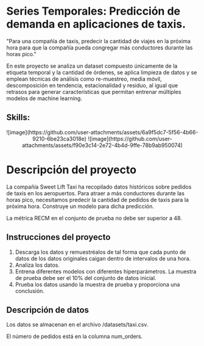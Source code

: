 # Series Temporales: Predicción de demanda en aplicaciones de taxis.

"Para una compañía de taxis, predecir la cantidad de viajes en la próxima hora para que la compañía pueda congregar más conductores durante las horas pico."

En este proyecto se analiza un dataset compuesto únicamente de la etiqueta temporal y la cantidad de órdenes, se aplica limpieza de datos y se emplean técnicas de análisis como re-muestreo, media móvil, descomposición en tendencia, estacionalidad y residuo, al igual que retrasos para generar características que permitan entrenar múltiples modelos de machine learning.

## Skills:
<div align='center'>
![image](https://github.com/user-attachments/assets/6a9f5dc7-5f56-4b66-9210-6be23ca3018e)
![image](https://github.com/user-attachments/assets/f90e3c14-2e72-4b4d-9ffe-78b9ab950074)
</div>

# Descripción del proyecto
La compañía Sweet Lift Taxi ha recopilado datos históricos sobre pedidos de taxis en los aeropuertos. Para atraer a más conductores durante las horas pico, necesitamos predecir la cantidad de pedidos de taxis para la próxima hora. Construye un modelo para dicha predicción.

La métrica RECM en el conjunto de prueba no debe ser superior a 48.

## Instrucciones del proyecto
1. Descarga los datos y remuestréalos de tal forma que cada punto de datos de los datos originales caigan dentro de intervalos de una hora.
2. Analiza los datos.
3. Entrena diferentes modelos con diferentes hiperparámetros. La muestra de prueba debe ser el 10% del conjunto de datos inicial.
4. Prueba los datos usando la muestra de prueba y proporciona una conclusión.
## Descripción de datos

Los datos se almacenan en el archivo /datasets/taxi.csv.

El número de pedidos está en la columna num_orders.

